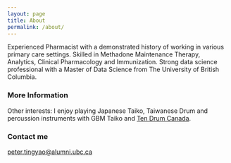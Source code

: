 ```yaml
---
layout: page
title: About
permalink: /about/
---
```


Experienced Pharmacist with a demonstrated history of working in various primary care settings. Skilled in Methadone Maintenance Therapy, Analytics, Clinical Pharmacology and Immunization. Strong data science professional with a Master of Data Science from The University of British Columbia. 

### More Information

Other interests: I enjoy playing Japanese Taiko, Taiwanese Drum and percussion instruments with GBM Taiko and [Ten Drum Canada](https://www.facebook.com/TenDrumCanada/).

### Contact me

[peter.tingyao@alumni.ubc.ca](mailto:peter.tingyao@alumni.ubc.ca)